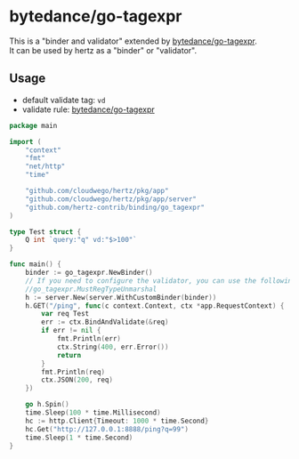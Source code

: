 # bytedance/go-tagexpr

This is a "binder and validator" extended by [bytedance/go-tagexpr](https://github.com/bytedance/go-tagexpr).<br>
It can be used by hertz as a "binder" or "validator".

## Usage
* default validate tag: `vd`
* validate rule:  [bytedance/go-tagexpr](https://github.com/bytedance/go-tagexpr/tree/master/validator)

```go
package main

import (
	"context"
	"fmt"
	"net/http"
	"time"

	"github.com/cloudwego/hertz/pkg/app"
	"github.com/cloudwego/hertz/pkg/app/server"
	"github.com/hertz-contrib/binding/go_tagexpr"
)

type Test struct {
	Q int `query:"q" vd:"$>100"`
}

func main() {
	binder := go_tagexpr.NewBinder()
	// If you need to configure the validator, you can use the following
	//go_tagexpr.MustRegTypeUnmarshal
	h := server.New(server.WithCustomBinder(binder))
	h.GET("/ping", func(c context.Context, ctx *app.RequestContext) {
		var req Test
		err := ctx.BindAndValidate(&req)
		if err != nil {
			fmt.Println(err)
			ctx.String(400, err.Error())
			return
		}
		fmt.Println(req)
		ctx.JSON(200, req)
	})

	go h.Spin()
	time.Sleep(100 * time.Millisecond)
	hc := http.Client{Timeout: 1000 * time.Second}
	hc.Get("http://127.0.0.1:8888/ping?q=99")
	time.Sleep(1 * time.Second)
}


```